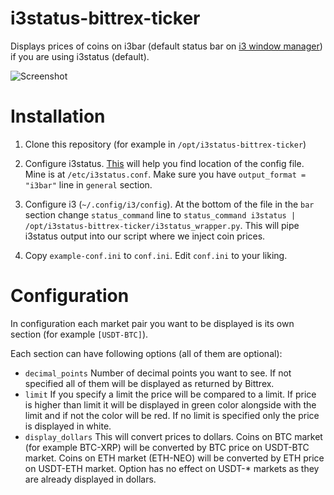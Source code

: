 # i3status-bittrex-ticker

Displays prices of coins on i3bar (default status bar on [i3 window manager](https://i3wm.org)) if you are using i3status (default).

![Screenshot](https://i.imgur.com/SIlrW27.png "Screenshot")

# Installation

1. Clone this repository (for example in `/opt/i3status-bittrex-ticker`)

2. Configure i3status. [This](https://i3wm.org/i3status/manpage.html#_options) will help you find location of the config file. Mine is at `/etc/i3status.conf`. Make sure you have `output_format = "i3bar"` line in  `general` section.

3. Configure i3 (`~/.config/i3/config`). At the bottom of the file in the `bar` section change `status_command` line to `status_command i3status | /opt/i3status-bittrex-ticker/i3status_wrapper.py`. This will pipe i3status output into our script where we inject coin prices.

4. Copy `example-conf.ini` to `conf.ini`. Edit `conf.ini` to your liking.

# Configuration

In configuration each market pair you want to be displayed is its own section (for example `[USDT-BTC]`).

Each section can have following options (all of them are optional):
- `decimal_points` Number of decimal points you want to see. If not specified all of them will be displayed as returned by Bittrex.
- `limit` If you specify a limit the price will be compared to a limit. If price is higher than limit it will be displayed in green color alongside with the limit and if not the color will be red. If no limit is specified only the price is displayed in white.
- `display_dollars` This will convert prices to dollars. Coins on BTC market (for example BTC-XRP) will be converted by BTC price on USDT-BTC market. Coins on ETH market (ETH-NEO) will be converted by ETH price on USDT-ETH market. Option has no effect on USDT-* markets as they are already displayed in dollars.

